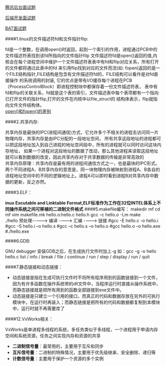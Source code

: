  [腾讯后台面试题](http://blog.csdn.net/ibmfahsion/article/details/11992403?utm_source=tuicool&utm_medium=referral)

 [后端开发面试题](https://github.com/monklof/Back-End-Developer-Interview-Questions)

 [BAT面试题](https://github.com/kaiye/kaiye.github.com/issues/3)
 

####1.linux的文件描述符fd和文件指针flip:
>
  fd是一个整数，在调用open()时返回，起到一个索引的作用，进程通过PCB中的文件描述符表找到该fd所指向的文件指针filp
  文件描述符fd是open()返回的值,内核会在每个进程空间中维护一个文件描述符表表中有fd和flip对应关系，所有打开的文件都将通过此表中的fd
  来引用flip找到对应的文件而流(如: fopen)返回的是一个FILE结构指针,FILE结构是包含有文件描述符fd的，FILE结构可以看作是对fd直接操作
  的系统调用的封装, 它的优点是带有I/O缓存每个进程在PCB（ProcessControlBlock）即进程控制块中都保存着一份文件描述符表，
  表中有fd和flip的关联关系，fd就是这个表的索引，文件描述表中每个表项都有一个指向已打开文件的指针flip,打开的文件在内核中以file_struct的
  结构体表示，flip就指向文件文件结构体。    
  [open()和fopen()的差别](http://blog.csdn.net/hairetz/article/details/4150193)

####2.共享内存:
>
  共享内存是最快的IPC(进程间通信)方式，它允许多个不相关的进程去访问同一片物理内存，共享内存是由IPC分配的一段地址空间，
  所有共享这段地址的进程都可以把这段地址加入到自己进程的地址空间段中，所有的进程就可以同时访问这块内存地址，
  如果一个进程对这段地址的数据了改动，那么其他进程来读取这段地址就可以看到数据的改变，因此共享内存对于共享数据的传输是非常高效的    
  共享内存原理：共享内存是最有用的进程间通信方式之一，也是最快的IPC形式。两个不同进程A、B共享内存的意思是，同一块物理内存被映射到进程A、B各自的进程地址空间中的不同的逻辑地址上。进程A可以即时看到进程B对共享内存中数据的更新，反之亦然。

####3.ELF：
>
__inux Excutable and Linktable Format,ELF标准作为工作在32位INTEL体系上不同操作系统之间可移植的二进制文件格式__
####5.makefile编写：
          makedir mf
          cd mf
          vim makefile.mk
          hello.o:hello.c hello.h
            gcc -c hello.o -Lm
          make  
          ./hello
          预处理-----> 编译 ----> 汇编 ----> 链接 
          #gcc -E hello.c -o hello.i
          #gcc –S hello.i –o hello.s 
          #gcc –c hello.s –o hello.o 
          #gcc hello.o –o hello.exe 
          #./hello.exe
  
####6.GDB:
>
 GNU debugger 安装GDB之后，在生成执行文件时加上-g   如：gcc -g -o hello hello.c
  list / info / break / file / continue / run / step / display / run / quit

####7.静态链接和动态链接：
>
  * 动态链接是指在生成可执行文件时不将所有程序用到的函数链接到一个文件，因为有许多函数在操作系统带的dll文件中，当程序运行时直接从操作系统中，而静态链接就是把所有用到的函数全部链接到exe文件中。
  * 动态链接是只建立一个引用的接口，而真正的代码和数据存放在另外的可执行模块中，在运行时再装入；而静态链接是把所有的代码和数据都复制到本模块中，运行时就不再需要库了

####12.VxWorks相关：
>
  VxWorks是单进程多线程的系统，多任务类似于多线程，一个进程用于申请内存空间和系统资源，任务之间实现内存和资源的共享
  * __二进制信号量__：最常用的，主要用于互斥和同步
  * __互斥信号量__：二进制的特殊情况，主要用于优先级继承、安全删除、递归等
  * __计数信号量__：主要用于保护一个资源的多个实例

  

